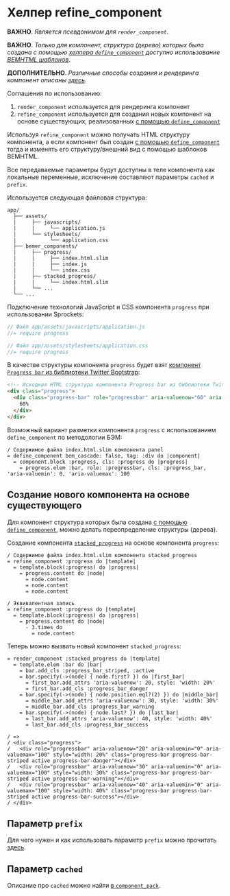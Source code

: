 # Хелпер refine_component

**ВАЖНО**. *Является псевдонимом для `render_component`.*

**ВАЖНО**. *Только для компонент, структура (дерево) которых была создана с помощью [хелпера `define_component`](Хелпер-define_component.md) доступно использование [BEMHTML шаблонов](Шаблоны.md).*

**ДОПОЛНИТЕЛЬНО**. *Различные способы создания и рендеринга компонент описаны [здесь](Создание-и-использование-UI-компонент.md).*

Соглашения по использованию:
1. `render_component` используется для рендеринга компонент
1. `refine_component` используется для создания новых компонент на основе существующих, реализованных [с помощью `define_component`](Хелпер-define_component.md)

Используя `refine_component` можно получать HTML структуру компонента, а если компонент был создан [с помощью `define_component`](Хелпер-define_component.md) тогда и изменять его структуру/внешний вид с помощью шаблонов BEMHTML.

Все передаваемые параметры будут доступны в теле компонента как локальные переменные, исключение составляют параметры `cached` и `prefix`.

Используется следующая файловая структура:
```
app/
  ├── assets/
  |     ├── javascripts/
  |     |     └── application.js
  |     └── stylesheets/
  |           └── application.css
  ├── bemer_components/
  |     ├── progress/
  |     |     ├── index.html.slim
  |     |     ├── index.js
  |     |     └── index.css
  |     ├── stacked_progress/
  |     |     └── index.html.slim
  |     └── ...
  └── ...
```
Подключение технологий JavaScript и CSS компонента `progress` при использовании Sprockets:

```js
// Файл app/assets/javascripts/application.js
//= require progress
```

```scss
// Файл app/assets/stylesheets/application.css
//= require progress
```
В качестве структуры компонента `progress` будет взят [компонент `Progress bar` из библиотеки Twitter Bootstrap](https://getbootstrap.com/docs/3.3/components/#progress):

```html
<!-- Исходная HTML структура компонента Progress bar из библиотеки Twitter Bootstrap -->
<div class="progress">
  <div class="progress-bar" role="progressbar" aria-valuenow="60" aria-valuemin="0" aria-valuemax="100" style="width: 60%;">
    60%
  </div>
</div>
```
Возможный вариант разметки компонента `progress` с использованием `define_component` по методологии БЭМ:
```slim
/ Содержимое файла index.html.slim компонента panel
= define_component bem_cascade: false, tag: :div do |component|
  = component.block :progress, cls: :progress do |progress|
    = progress.elem :bar, role: :progressbar, cls: :progress_bar, 'aria-valuemin': 0, 'aria-valuemax': 100
```
## Создание нового компонента на основе существующего

Для компонент структура которых была создана [с помощью `define_component`](Хелпер-define_component.md), можно делать переопределение структуры (дерева).

Создание компонента [`stacked_progress`](https://getbootstrap.com/docs/3.3/components/#progress-stacked) на основе компонента `progress`:

```slim
/ Содержимое файла index.html.slim компонента stacked_progress
= refine_component :progress do |template|
  = template.block(:progress) do |progress|
    = progress.content do |node|
      = node.content
      = node.content
      = node.content

/ Эквивалентная запись
= refine_component :progress do |template|
  = template.block(:progress) do |progress|
    = progress.content do |node|
      - 3.times do
        = node.content

```
Теперь можно вызвать новый компонент `stacked_progress`:
```slim
= render_component :stacked_progress do |template|
  = template.elem :bar do |bar|
    = bar.add_cls :progress_bar_striped, :active
    = bar.specify(->(node) { node.first? }) do |first_bar|
      = first_bar.add_attrs 'aria-valuenow': 20, style: 'width: 20%'
      = first_bar.add_cls :progress_bar_danger
    = bar.specify(->(node) { node.position.eql?(2) }) do |middle_bar|
      = middle_bar.add_attrs 'aria-valuenow': 30, style: 'width: 30%'
      = middle_bar.add_cls :progress_bar_warning
    = bar.specify(->(node) { node.last? }) do |last_bar|
      = last_bar.add_attrs 'aria-valuenow': 40, style: 'width: 40%'
      = last_bar.add_cls :progress_bar_success

/ =>
/ <div class="progress">
/   <div role="progressbar" aria-valuenow="20" aria-valuemin="0" aria-valuemax="100" style="width: 20%" class="progress-bar progress-bar-striped active progress-bar-danger"></div>
/   <div role="progressbar" aria-valuenow="30" aria-valuemin="0" aria-valuemax="100" style="width: 30%" class="progress-bar progress-bar-striped active progress-bar-warning"></div>
/   <div role="progressbar" aria-valuenow="40" aria-valuemin="0" aria-valuemax="100" style="width: 40%" class="progress-bar progress-bar-striped active progress-bar-success"></div>
/ </div>
```
## Параметр `prefix`

Для чего нужен и как использовать параметр `prefix` можно прочитать [здесь](Конфигурация.md#%D0%9F%D0%B0%D1%80%D0%B0%D0%BC%D0%B5%D1%82%D1%80-default_path_prefix).

## Параметр `cached`

Описание про `cached` можно найти [в `component_pack`](Хелпер-component_pack.md).
